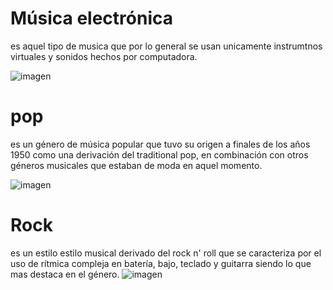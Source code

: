# Música electrónica

es aquel tipo de musica que por lo general se usan unicamente instrumtnos virtuales y sonidos hechos por computadora.

![imagen](https://cdn.forbes.com.mx/2016/08/musica-electronica-640x400.jpg)

# pop

es un género de música popular que tuvo su origen a finales de los años 1950 como una derivación del traditional pop, en combinación con otros géneros musicales que estaban de moda en aquel momento.

![imagen](https://hips.hearstapps.com/hmg-prod.s3.amazonaws.com/images/test-experto-musica-pop-1593628409.jpg)

# Rock 

es un estilo estilo musical derivado del rock n' roll que se caracteriza por el uso de rítmica compleja en batería, bajo, teclado y guitarra siendo lo que mas destaca en el género. 
![imagen](https://concepto.de/wp-content/uploads/2018/09/rock-e1536060138214.jpg)
